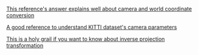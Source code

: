 [This reference's answer explains well about camera and world coordinate conversion](https://stackoverflow.com/questions/28011873/find-world-space-coordinate-for-pixel-in-opencv)

[A good reference to understand KITTI dataset's camera parameters](https://github.com/yanii/kitti-pcl/blob/master/KITTI_README.TXT#L142)

[This is a holy grail if you want to know about inverse projection transformation](https://towardsdatascience.com/inverse-projection-transformation-c866ccedef1c)
